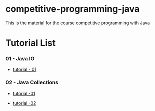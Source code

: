 # competitive-programming-java
This is the material for the course competitive programming with Java

# Tutorial List

### 01 - Java IO

  * [tutorial - 01](https://javameweb.wordpress.com/2017/06/10/competitive-programming-with-java-io)


### 02 - Java Collections

  * [tutorial -01](https://javameweb.wordpress.com/2017/06/12/competitive-programming-with-java-collections-01)

  * [tutorial -02](https://javameweb.wordpress.com/2017/06/15/competitive-programming-with-java-collections-02/)